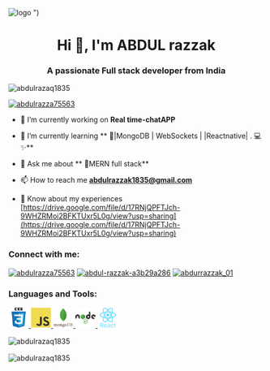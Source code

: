 
![logo]("https://github.com/user-attachments/assets/ef9c2d65-206d-404c-b4a7-5d3418dadfcc")
")
<h1 align="center">Hi 👋, I'm ABDUL razzak</h1>
<h3 align="center">A passionate Full stack developer from India</h3>


<p align="left"> <img src="https://komarev.com/ghpvc/?username=abdulrazaq1835&label=Profile%20views&color=0e75b6&style=flat" alt="abdulrazaq1835" /> </p>

<p align="left"> <a href="https://twitter.com/abdulrazza75563" target="blank"><img src="https://img.shields.io/twitter/follow/abdulrazza75563?logo=twitter&style=for-the-badge" alt="abdulrazza75563" /></a> </p>

- 🔭 I’m currently working on **Real time-chatAPP**

- 🌱 I’m currently learning ** 🚀|MongoDB | WebSockets | |Reactnative| . 💻✨**

- 💬 Ask me about **  🚀MERN full stack**

- 📫 How to reach me **abdulrazzak1835@gmail.com**

- 📄 Know about my experiences [https://drive.google.com/file/d/17RNjQPFTJch-9WHZRMoi2BFKTUxr5L0g/view?usp=sharing](https://drive.google.com/file/d/17RNjQPFTJch-9WHZRMoi2BFKTUxr5L0g/view?usp=sharing)

<h3 align="left">Connect with me:</h3>
<p align="left">
<a href="https://twitter.com/abdulrazza75563" target="blank"><img align="center" src="https://raw.githubusercontent.com/rahuldkjain/github-profile-readme-generator/master/src/images/icons/Social/twitter.svg" alt="abdulrazza75563" height="30" width="40" /></a>
<a href="https://linkedin.com/in/abdul-razzak-a3b29a286" target="blank"><img align="center" src="https://raw.githubusercontent.com/rahuldkjain/github-profile-readme-generator/master/src/images/icons/Social/linked-in-alt.svg" alt="abdul-razzak-a3b29a286" height="30" width="40" /></a>
<a href="https://instagram.com/abdurrazzak_01" target="blank"><img align="center" src="https://raw.githubusercontent.com/rahuldkjain/github-profile-readme-generator/master/src/images/icons/Social/instagram.svg" alt="abdurrazzak_01" height="30" width="40" /></a>
</p>

<h3 align="left">Languages and Tools:</h3>
<p align="left"> <a href="https://www.w3schools.com/css/" target="_blank" rel="noreferrer"> <img src="https://raw.githubusercontent.com/devicons/devicon/master/icons/css3/css3-original-wordmark.svg" alt="css3" width="40" height="40"/> </a> <a href="https://developer.mozilla.org/en-US/docs/Web/JavaScript" target="_blank" rel="noreferrer"> <img src="https://raw.githubusercontent.com/devicons/devicon/master/icons/javascript/javascript-original.svg" alt="javascript" width="40" height="40"/> </a> <a href="https://www.mongodb.com/" target="_blank" rel="noreferrer"> <img src="https://raw.githubusercontent.com/devicons/devicon/master/icons/mongodb/mongodb-original-wordmark.svg" alt="mongodb" width="40" height="40"/> </a> <a href="https://nodejs.org" target="_blank" rel="noreferrer"> <img src="https://raw.githubusercontent.com/devicons/devicon/master/icons/nodejs/nodejs-original-wordmark.svg" alt="nodejs" width="40" height="40"/> </a> <a href="https://reactjs.org/" target="_blank" rel="noreferrer"> <img src="https://raw.githubusercontent.com/devicons/devicon/master/icons/react/react-original-wordmark.svg" alt="react" width="40" height="40"/> </a> </p>

<p><img align="center" src="https://github-readme-stats.vercel.app/api/top-langs?username=abdulrazaq1835&show_icons=true&locale=en&layout=compact" alt="abdulrazaq1835" /></p>

<p><img align="center" src="https://github-readme-streak-stats.herokuapp.com/?user=abdulrazaq1835&" alt="abdulrazaq1835" /></p>
